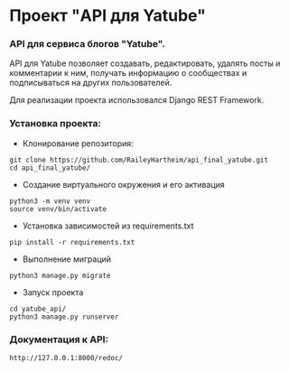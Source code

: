 # Проект "API для Yatube"

### API для сервиса блогов "Yatube".

API для Yatube позволяет создавать, редактировать, удалять посты и комментарии к ним,
получать информацию о сообществах и подписываться на других пользователей.

Для реализации проекта использовался Django REST Framework.

### Установка проекта:

- Клонирование репозитория:

```
git clone https://github.com/RaileyHartheim/api_final_yatube.git
cd api_final_yatube/
```

- Cоздание виртуального окружения и его активация

```
python3 -m venv venv
source venv/bin/activate
```

- Установка зависимостей из requirements.txt

```
pip install -r requirements.txt
```

- Выполнение миграций

```
python3 manage.py migrate
```

- Запуск проекта

```
cd yatube_api/
python3 manage.py runserver
```

### Документация к API:

```
http://127.0.0.1:8000/redoc/
```